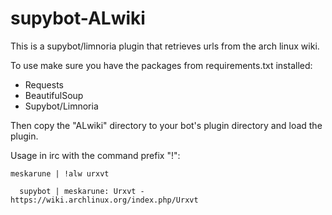 # supybot-ALwiki

This is a supybot/limnoria plugin that retrieves urls from the arch linux wiki.

To use make sure you have the packages from requirements.txt installed:

* Requests
* BeautifulSoup
* Supybot/Limnoria

Then copy the "ALwiki" directory to your bot's plugin directory and load the
plugin.

Usage in irc with the command prefix "!":

    meskarune | !alw urxvt

      supybot | meskarune: Urxvt - https://wiki.archlinux.org/index.php/Urxvt
